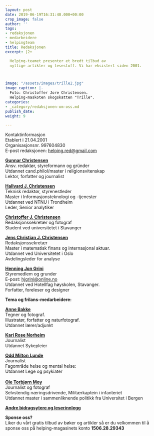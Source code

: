 ```yaml
---
layout: post
date: 2019-06-19T16:31:48.000+00:00
crop_image: false
author: ''
tags:
- redaksjonen
- medarbeidere
- helpingteam
title: Redaksjonen
excerpt: |2+

  Helping-teamet presenter et bredt tilbud av
  nyttige artikler og lesestoff. Vi har eksistert siden 2001.



image: "/assets/images/trille2.jpg"
image_caption: |-
  Foto: Christoffer Jore Christensen.
  Helping-maskoten skogskatten "Trille".
categories:
- _category/redaksjonen-om-oss.md
publish_date: 
weight: 9

---
```

Kontaktinformasjon  
Etablert i 21.04.2001  
Organisasjonsnr. 997604830  
E-post redaksjonen: helping.red@gmail.com

[**Gunnar Christensen**](https://helping.no/author/gunnar-christensen)  
Ansv. redaktør, styreformann og gründer  
Utdannet cand.philol/master i religionsvitenskap  
Lektor, forfatter og journalist

[**Hallvard J. Christensen**](https://helping.no/author/hallvard-j-christensen)  
Teknisk redaktør, styrenestleder  
Master i Informasjonsteknologi og -tjenester  
Utdannet ved NTNU i Trondheim  
Leder, Senior analytiker

[**Christoffer J. Christensen**](https://helping.no/author/christoffer-jore-christensen)  
Redaksjonssekretær og fotograf  
Student ved universitetet i Stavanger

[**Jens Christian J. Christensen**](https://helping.no/author/jens-christian-jore-christensen)  
Redaksjonssekretær  
Master i matematisk finans og internasjonal aktuar.  
Utdannet ved Universitetet i Oslo  
Avdelingsleder for analyse

[**Henning Jon Grini**](https://helping.no/author/henning-j-grini)  
Styremedlem og grunder  
E-post: [hjgrini@online.no](mailto:hjgrini@online.no)  
Utdannet ved Hotellfag høyskolen, Stavanger.  
Forfatter, foreleser og designer

**Tema og frilans-medarbeidere:**

[**Anne Bakke**](https://helping.no/author/anne-bakke)  
Tegner og fotograf.  
Illustratør, forfatter og naturfotograf.  
Utdannet lærer/adjunkt

[**Kari Rose Norheim**](https://helping.no/author/kari-rose-norheim)  
Journalist  
Utdannet Sykepleier

[**Odd Milton** **Lunde**](https://helping.no/author/odd-m-lunde)  
Journalist  
Fagområde helse og mental helse:  
Utdannet Lege og psykiater  
[  
](http://www.helping.no/bat.ya.htm)[**Ole Torbjørn Moy**](https://helping.no/author/ole-t-moy)  
Journalist og fotograf  
Selvstendig næringsdrivende, Militærkaptein i infanteriet  
Utdannet master i sammenliknende politikk fra Universitet i Bergen

[**Andre bidragsytere og leserinnlegg**](https://helping.no/author/leserinnlegg)

**Sponse oss?**  
Liker du vårt gratis tilbud av bøker og artikler så er du velkommen til å sponse oss på helping-magasinets konto **1506.28.29343**